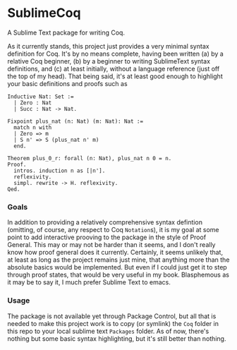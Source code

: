 SublimeCoq
==========

A Sublime Text package for writing Coq.

As it currently stands, this project just provides a very minimal syntax definition for Coq. It's by no means complete, having been written (a) by a relative Coq beginner, (b) by a beginner to writing SublimeText syntax definitions, and (c) at least initially, without a language reference (just off the top of my head). That being said, it's at least good enough to highlight your basic definitions and proofs such as

```coq
Inductive Nat: Set := 
  | Zero : Nat
  | Succ : Nat -> Nat.

Fixpoint plus_nat (n: Nat) (m: Nat): Nat :=
  match n with
  | Zero => m
  | S n' => S (plus_nat n' m)
  end.

Theorem plus_0_r: forall (n: Nat), plus_nat n 0 = n.
Proof.
  intros. induction n as [|n'].
  reflexivity.
  simpl. rewrite -> H. reflexivity.
Qed.
```

### Goals

In addition to providing a relatively comprehensive syntax defintion (omitting, of course, any respect to Coq `Notation`s), it is my goal at some point to add interactive prooving to the package in the style of Proof General. This may or may not be harder than it seems, and I don't really know how proof general does it currently. Certainly, it seems unlikely that, at least as long as the project remains just mine, that anything more than the absolute basics would be implemented. But even if I could just get it to step through proof states, that would be very useful in my book. Blasphemous as it may be to say it, I much prefer Sublime Text to emacs.

### Usage

The package is not available yet through Package Control, but all that is needed to make this project work is to copy (or symlink) the `Coq` folder in this repo to your local sublime text `Packages` folder. As of now, there's nothing but some basic syntax highlighting, but it's still better than nothing.
